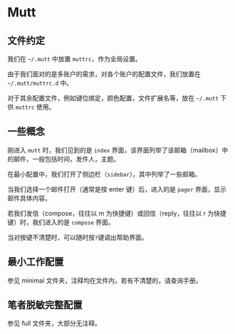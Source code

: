 # Mutt

## 文件约定

我们在 `~/.mutt` 中放置 `muttrc`，作为全局设置。

由于我们面对的是多账户的需求，对各个账户的配置文件，我们放置在 `~/.mutt/muttrc.d` 中。

对于其余配置文件，例如键位绑定，颜色配置，文件扩展名等，放在 `~/.mutt` 下供 `muttrc` 使用。

## 一些概念

刚进入 `mutt` 时，我们见到的是 `index` 界面，该界面列举了该邮箱（mailbox）中的邮件，一般包括时间，发件人，主题。

在最小配置中，我们打开了侧边栏（`sidebar`），其中列举了一些邮箱。

当我们选择一个邮件打开（通常是按 enter 键）后，进入的是 `pager` 界面，显示邮件具体内容。

若我们发信（compose，往往以 m 为快捷键）或回信（reply，往往以 r 为快捷键）时，我们进入的是 `compose` 界面。

当对按键不清楚时，可以随时按`?`键调出帮助界面。

## 最小工作配置

参见 minimal 文件夹，注释均在文件内，若有不清楚的，请查询手册。

## 笔者脱敏完整配置

参见 full 文件夹，大部分无注释。
